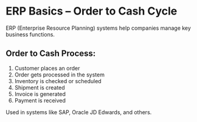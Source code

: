 # ERP Basics – Order to Cash Cycle

ERP (Enterprise Resource Planning) systems help companies manage key business functions.

## Order to Cash Process:
1. Customer places an order
2. Order gets processed in the system
3. Inventory is checked or scheduled
4. Shipment is created
5. Invoice is generated
6. Payment is received

Used in systems like SAP, Oracle JD Edwards, and others.
